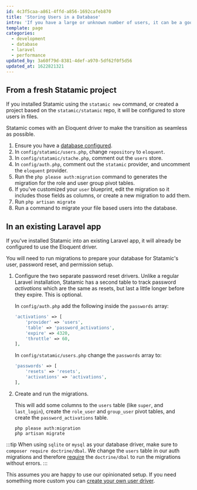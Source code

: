 ```yaml
---
id: 4c3f5caa-a861-4ffd-a856-1692cafeb870
title: 'Storing Users in a Database'
intro: 'If you have a large or unknown number of users, it can be a good idea to store them in a database instead of the filesystem for the sake of performance or scaling.'
template: page
categories:
  - development
  - database
  - laravel
  - performance
updated_by: 3a60f79d-8381-4def-a970-5df62f0f5d56
updated_at: 1622821321
---
```


## From a fresh Statamic project

If you installed Statamic using the `statamic new` command, or created a project based on the `statamic/statamic` repo, it will be configured to store users in files.

Statamic comes with an Eloquent driver to make the transition as seamless as possible.

1. Ensure you have a [database configured](https://laravel.com/docs/database#configuration).
2. In `config/statamic/users.php`, change `repository` to `eloquent`.
3. In `config/statamic/stache.php`, comment out the `users` store.
4. In `config/auth.php`, comment out the `statamic` provider, and uncomment the `eloquent` provider.
5. Run the `php please auth:migration` command to generates the migration for the role and user group pivot tables.
6. If you've customized your `user` blueprint, edit the migration so it includes those fields as columns, or create a new migration to add them.
7. Run `php artisan migrate`
8. Run a command to migrate your file based users into the database.

## In an existing Laravel app

If you've installed Statamic into an existing Laravel app, it will already be configured to use the Eloquent driver.

You will need to run migrations to prepare your database for Statamic's user, password reset, and permission setup.

1. Configure the two separate password reset drivers. Unlike a regular Laravel installation, Statamic has a second table to track password _activations_ which are the same as resets, but last a little longer before they expire. This is optional.

   In `config/auth.php` add the following inside the `passwords` array:

    ```php
    'activations' => [
        'provider' => 'users',
        'table' => 'password_activations',
        'expire' => 4320,
        'throttle' => 60,
    ],
    ```

    In `config/statamic/users.php` change the `passwords` array to:

    ```php
    'passwords' => [
        'resets' => 'resets',
        'activations' => 'activations',
    ],
    ```

2. Create and run the migrations.

    This will add some columns to the `users` table (like `super`, and `last_login`), create the `role_user` and `group_user` pivot tables, and create the `password_activations` table.

    ``` shell
    php please auth:migration
    php artisan migrate
    ```

:::tip
When using `sqlite` or `mysql` as your database driver, make sure to `composer require doctrine/dbal`. We change the `users` table in our auth migrations and therefore [require](https://laravel.com/docs/master/migrations#modifying-columns) the `doctrine/dbal` to run the migrations without errors.
:::


This assumes you are happy to use our opinionated setup. If you need something more custom you can [create your own user driver](/knowledge-base/storing-users-somewhere-custom).

